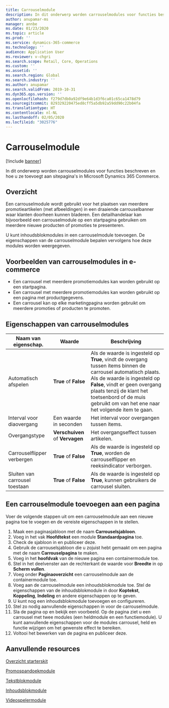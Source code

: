 ```yaml
---
title: Carrouselmodule
description: In dit onderwerp worden carrouselmodules voor functies beschreven en hoe u ze toevoegt aan sitepagina's in Microsoft Dynamics 365 Commerce.
author: anupamar-ms
manager: annbe
ms.date: 01/23/2020
ms.topic: article
ms.prod: ''
ms.service: dynamics-365-commerce
ms.technology: ''
audience: Application User
ms.reviewer: v-chgri
ms.search.scope: Retail, Core, Operations
ms.custom: ''
ms.assetid: ''
ms.search.region: Global
ms.search.industry: ''
ms.author: anupamar
ms.search.validFrom: 2019-10-31
ms.dyn365.ops.version: ''
ms.openlocfilehash: f279d7db0a92df9e64b1d3f6ca01c65ca1478d79
ms.sourcegitcommit: 829329220475ed8cff5a5db92a59dd90c22b04fa
ms.translationtype: HT
ms.contentlocale: nl-NL
ms.lasthandoff: 02/05/2020
ms.locfileid: "3025776"
---
```

# <a name="carousel-module"></a>Carrouselmodule


[!include [banner](includes/banner.md)]

In dit onderwerp worden carrouselmodules voor functies beschreven en hoe u ze toevoegt aan sitepagina's in Microsoft Dynamics 365 Commerce.

## <a name="overview"></a>Overzicht

Een carrouselmodule wordt gebruikt voor het plaatsen van meerdere promotieartikelen (met afbeeldingen) in een draaiende carrouselbanner waar klanten doorheen kunnen bladeren. Een detailhandelaar kan bijvoorbeeld een carrouselmodule op een startpagina gebruiken om meerdere nieuwe producten of promoties te presenteren.

U kunt inhoudsblokmodules in een carrouselmodule toevoegen. De eigenschappen van de carrouselmodule bepalen vervolgens hoe deze modules worden weergegeven.

## <a name="examples-of-carousel-modules-in-e-commerce"></a>Voorbeelden van carrouselmodules in e-commerce

- Een carrousel met meerdere promotiemodules kan worden gebruikt op een startpagina.
- Een carrousel met meerdere promotiemodules kan worden gebruikt op een pagina met productgegevens.
- Een carrousel kan op elke marketingpagina worden gebruikt om meerdere promoties of producten te promoten.

## <a name="carousel-module-properties"></a>Eigenschappen van carrouselmodules

| Naam van eigenschap.             | Waarde                 | Beschrijving |
|---------------------------|-----------------------|-------------|
| Automatisch afspelen                  | **True** of **False** | Als de waarde is ingesteld op **True**, vindt de overgang tussen items binnen de carrousel automatisch plaats. Als de waarde is ingesteld op **False**, vindt er geen overgang plaats tenzij de klant het toetsenbord of de muis gebruikt om van het ene naar het volgende item te gaan. |
| Interval voor diaovergang | Een waarde in seconden    | Het interval voor overgangen tussen items. |
| Overgangstype           | **Verschuiven** of **Vervagen** | Het overgangseffect tussen artikelen. |
| Carrouselflipper verbergen     | **True** of **False** | Als de waarde is ingesteld op **True**, worden de carrouselflipper en reeksindicator verborgen. |
| Sluiten van carrousel toestaan    | **True** of **False** | Als de waarde is ingesteld op **True**, kunnen gebruikers de carrousel sluiten. |

## <a name="add-a-carousel-module-to-a-page"></a>Een carrouselmodule toevoegen aan een pagina

Voer de volgende stappen uit om een carrouselmodule aan een nieuwe pagina toe te voegen en de vereiste eigenschappen in te stellen.

1. Maak een paginasjabloon met de naam **Carrouselsjabloon**.
1. Voeg in het vak **Hoofdtekst** een module **Standaardpagina** toe.
1. Check de sjabloon in en publiceer deze. 
1. Gebruik de carrouselsjabloon die u zojuist hebt gemaakt om een pagina met de naam **Carrouselpagina** te maken.
1. Voeg in het **hoofdvak** van de nieuwe pagina een containermodule toe. 
1. Stel in het deelvenster aan de rechterkant de waarde voor **Breedte** in op **Scherm vullen**.
1. Voeg onder **Paginaoverzicht** een carrouselmodule aan de containermodule toe.
1. Voeg aan de carrouselmodule een inhoudsblokmodule toe. Stel de eigenschappen van de inhoudsblokmodule in door **Koptekst**, **Koppeling**, **Indeling** en andere eigenschappen op te geven.
1. U kunt nog een inhoudsblokmodule toevoegen en configureren.
1. Stel zo nodig aanvullende eigenschappen in voor de carrouselmodule.
1. Sla de pagina op en bekijk een voorbeeld. Op de pagina ziet u een carrousel met twee modules (een heldmodule en een functiemodule). U kunt aanvullende eigenschappen voor de modules carrousel, held en functie wijzigen om het gewenste effect te bereiken.
1. Voltooi het bewerken van de pagina en publiceer deze.

## <a name="additional-resources"></a>Aanvullende resources

[Overzicht starterskit](starter-kit-overview.md)

[Promospandoekmodule](add-alert.md)

[Tekstblokmodule](add-content-rich-block.md)

[Inhoudsblokmodule](add-hero-module.md)

[Videospelermodule](add-video-player.md)

